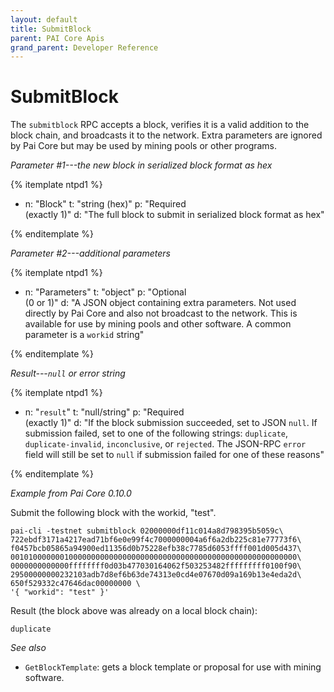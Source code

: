```yaml
---
layout: default
title: SubmitBlock
parent: PAI Core Apis
grand_parent: Developer Reference
---
```


SubmitBlock
=======================

The `submitblock` RPC accepts a block, verifies it is a valid addition to the block chain, and broadcasts it to the network. Extra parameters are ignored by Pai Core but may be used by mining pools or other programs.

*Parameter #1---the new block in serialized block format as hex*

{% itemplate ntpd1 %}
- n: "Block"
  t: "string (hex)"
  p: "Required<br>(exactly 1)"
  d: "The full block to submit in serialized block format as hex"

{% enditemplate %}

*Parameter #2---additional parameters*

{% itemplate ntpd1 %}
- n: "Parameters"
  t: "object"
  p: "Optional<br>(0 or 1)"
  d: "A JSON object containing extra parameters.  Not used directly by Pai Core and also not broadcast to the network.  This is available for use by mining pools and other software.  A common parameter is a `workid` string"

{% enditemplate %}

*Result---`null` or error string*

{% itemplate ntpd1 %}
- n: "`result`"
  t: "null/string"
  p: "Required<br>(exactly 1)"
  d: "If the block submission succeeded, set to JSON `null`.  If submission failed, set to one of the following strings: `duplicate`, `duplicate-invalid`, `inconclusive`, or `rejected`.  The JSON-RPC `error` field will still be set to `null` if submission failed for one of these reasons"

{% enditemplate %}

*Example from Pai Core 0.10.0*

Submit the following block with the workid, "test".

```
pai-cli -testnet submitblock 02000000df11c014a8d798395b5059c\
722ebdf3171a4217ead71bf6e0e99f4c7000000004a6f6a2db225c81e77773f6\
f0457bcb05865a94900ed11356d0b75228efb38c7785d6053ffff001d005d437\
0010100000001000000000000000000000000000000000000000000000000000\
0000000000000ffffffff0d03b477030164062f503253482fffffffff0100f90\
29500000000232103adb7d8ef6b63de74313e0cd4e07670d09a169b13e4eda2d\
650f529332c47646dac00000000 \
'{ "workid": "test" }'
```

Result (the block above was already on a local block chain):

```
duplicate
```

*See also*

* `GetBlockTemplate`: gets a block template or proposal for use with mining software.

